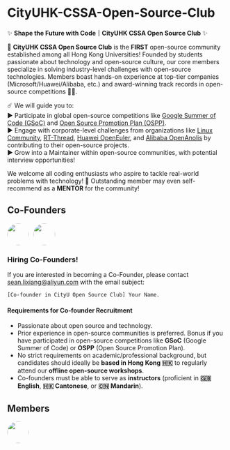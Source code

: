 # CityUHK-CSSA-Open-Source-Club

✨ **Shape the Future with Code｜CityUHK CSSA Open Source Club** ✨  

📍 **CityUHK CSSA Open Source Club** is the **FIRST** open-source community established among all Hong Kong Universities! Founded by students passionate about technology and open-source culture, our core members specialize in solving industry-level challenges with open-source technologies. Members boast hands-on experience at top-tier companies (Microsoft/Huawei/Alibaba, etc.) and award-winning track records in open-source competitions 🫶🏻.  

☄️ We will guide you to:  
▶ Participate in global open-source competitions like [Google Summer of Code (GSoC)](https://summerofcode.withgoogle.com/) and [Open Source Promotion Plan (OSPP)](https://summer-ospp.ac.cn/).  
▶ Engage with corporate-level challenges from organizations like [Linux Community](https://github.com/torvalds/linux), [RT-Thread](https://www.rt-thread.io/), [Huawei OpenEuler](https://www.openeuler.org/en/), and [Alibaba OpenAnolis](https://openanolis.cn/?lang=en) by contributing to their open-source projects.  
▶ Grow into a Maintainer within open-source communities, with potential interview opportunities!  

We welcome all coding enthusiasts who aspire to tackle real-world problems with technology! 🚀 Outstanding member may even self-recommend as a **MENTOR** for the community!

## Co-Founders
<div style="display: flex; gap: 10px;">
  <a href="https://github.com/SeanLmax">
    <img src="https://avatars.githubusercontent.com/SeanLmax" width="50px" height="50px" style="border-radius: 50%"/>
  </a>
  <a href="https://github.com/xxyuue">
    <img src="https://avatars.githubusercontent.com/xxyuue" width="50px" height="50px" style="border-radius: 50%"/>
  </a>
</div>

### Hiring Co-Founders!
If you are interested in becoming a Co-Founder, please contact [sean.lixiang@aliyun.com](sean.lixiang@aliyun.com) with the email subject:
```
[Co-founder in CityU Open Source Club] Your Name.
```

#### Requirements for Co-founder Recruitment
- Passionate about open source and technology.  
- Prior experience in open-source communities is preferred. Bonus if you have participated in open-source competitions like **GSoC** (Google Summer of Code) or **OSPP** (Open Source Promotion Plan).  
- No strict requirements on academic/professional background, but candidates should ideally be **based in Hong Kong 🇭🇰** to regularly attend our **offline open-source workshops**.  
- Co-founders must be able to serve as **instructors** (proficient in **🇬🇧 English**, **🇭🇰 Cantonese**, or **🇨🇳 Mandarin**).  

## Members
<div style="display: flex; gap: 10px;">
  <a href="https://github.com/SeanLmax">
    <img src="https://avatars.githubusercontent.com/SeanLmax" width="50px" height="50px" style="border-radius: 50%"/>
  </a>
  
</div>
